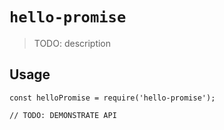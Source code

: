 # `hello-promise`

> TODO: description

## Usage

```
const helloPromise = require('hello-promise');

// TODO: DEMONSTRATE API
```
